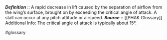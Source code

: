 ***Definition***    :: A rapid decrease in lift caused by the separation of airflow from the wing’s surface, brought on by exceeding the critical angle of attack. A stall can occur at any pitch attitude or airspeed.
***Source***         :: [[PHAK Glossary]]
Additional Info: The critical angle of attack is typically about 15°.

#glossary